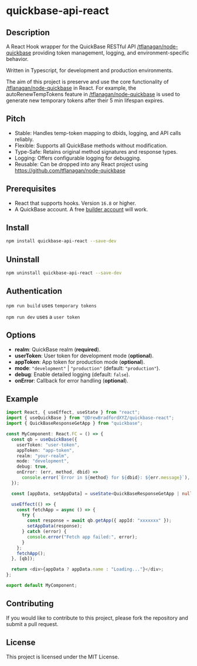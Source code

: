 # quickbase-api-react

## Description

A React Hook wrapper for the QuickBase RESTful API [/tflanagan/node-quickbase](https://github.com/tflanagan/node-quickbase) providing token management, logging, and environment-specific behavior.

Written in Typescript, for development and production environments.

The aim of this project is preserve and use the core functionality of [/tflanagan/node-quickbase](https://github.com/tflanagan/node-quickbase) in React.
For example, the autoRenewTempTokens feature in [/tflanagan/node-quickbase](https://github.com/tflanagan/node-quickbase) is used to generate new temporary tokens after their 5 min lifespan expires.

## Pitch

- Stable: Handles temp-token mapping to dbids, logging, and API calls reliably.
- Flexible: Supports all QuickBase methods without modification.
- Type-Safe: Retains original method signatures and response types.
- Logging: Offers configurable logging for debugging.
- Reusable: Can be dropped into any React project using https://github.com/tflanagan/node-quickbase

## Prerequisites

- React that supports hooks. Version `16.8` or higher.
- A QuickBase account. A free [builder account](https://www.quickbase.com/builder-program) will work.

## Install

```bash
npm install quickbase-api-react --save-dev
```

## Uninstall

```bash
npm uninstall quickbase-api-react --save-dev
```

## Authentication

`npm run build` uses `temporary tokens`

`npm run dev` uses a `user token`

## Options

- **realm**: QuickBase realm (**required**).
- **userToken**: User token for development mode (**optional**).
- **appToken**: App token for production mode (**optional**).
- **mode**: `"development"` | `"production"` (default: `"production"`).
- **debug**: Enable detailed logging (default: `false`).
- **onError**: Callback for error handling (**optional**).

## Example

```typescript
import React, { useEffect, useState } from "react";
import { useQuickBase } from "@DrewBradfordXYZ/quickbase-react";
import { QuickBaseResponseGetApp } from "quickbase";

const MyComponent: React.FC = () => {
  const qb = useQuickBase({
    userToken: "user-token",
    appToken: "app-token",
    realm: "your-realm",
    mode: "development",
    debug: true,
    onError: (err, method, dbid) =>
      console.error(`Error in ${method} for ${dbid}: ${err.message}`),
  });

  const [appData, setAppData] = useState<QuickBaseResponseGetApp | null>(null);

  useEffect(() => {
    const fetchApp = async () => {
      try {
        const response = await qb.getApp({ appId: "xxxxxxx" });
        setAppData(response);
      } catch (error) {
        console.error("Fetch app failed:", error);
      }
    };
    fetchApp();
  }, [qb]);

  return <div>{appData ? appData.name : "Loading..."}</div>;
};

export default MyComponent;
```

## Contributing

If you would like to contribute to this project, please fork the repository and submit a pull request.

## License

This project is licensed under the MIT License.
